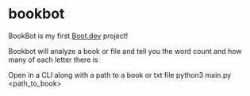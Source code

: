 # bookbot

BookBot is my first [Boot.dev](https://www.boot.dev) project!

Bookbot will analyze a book or file and tell you the word count and how many of each letter there is

Open in a CLI along with a path to a book or txt file
python3 main.py <path_to_book>